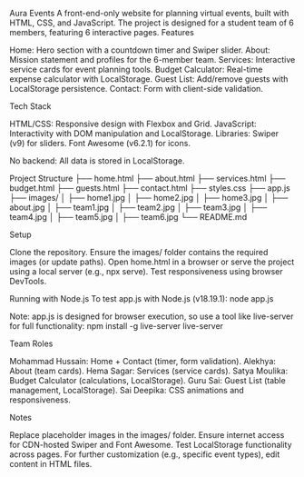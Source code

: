 Aura Events
A front-end-only website for planning virtual events, built with HTML, CSS, and JavaScript. The project is designed for a student team of 6 members, featuring 6 interactive pages.
Features

Home: Hero section with a countdown timer and Swiper slider.
About: Mission statement and profiles for the 6-member team.
Services: Interactive service cards for event planning tools.
Budget Calculator: Real-time expense calculator with LocalStorage.
Guest List: Add/remove guests with LocalStorage persistence.
Contact: Form with client-side validation.

Tech Stack

HTML/CSS: Responsive design with Flexbox and Grid.
JavaScript: Interactivity with DOM manipulation and LocalStorage.
Libraries:
Swiper (v9) for sliders.
Font Awesome (v6.2.1) for icons.


No backend: All data is stored in LocalStorage.

Project Structure
├── home.html
├── about.html
├── services.html
├── budget.html
├── guests.html
├── contact.html
├── styles.css
├── app.js
├── images/
│   ├── home1.jpg
│   ├── home2.jpg
│   ├── home3.jpg
│   ├── about.jpg
│   ├── team1.jpg
│   ├── team2.jpg
│   ├── team3.jpg
│   ├── team4.jpg
│   ├── team5.jpg
│   ├── team6.jpg
└── README.md

Setup

Clone the repository.
Ensure the images/ folder contains the required images (or update paths).
Open home.html in a browser or serve the project using a local server (e.g., npx serve).
Test responsiveness using browser DevTools.

Running with Node.js
To test app.js with Node.js (v18.19.1):
node app.js

Note: app.js is designed for browser execution, so use a tool like live-server for full functionality:
npm install -g live-server
live-server

Team Roles

Mohammad Hussain: Home + Contact (timer, form validation).
Alekhya: About (team cards).
Hema Sagar: Services (service cards).
Satya Moulika: Budget Calculator (calculations, LocalStorage).
Guru Sai: Guest List (table management, LocalStorage).
Sai Deepika: CSS animations and responsiveness.

Notes

Replace placeholder images in the images/ folder.
Ensure internet access for CDN-hosted Swiper and Font Awesome.
Test LocalStorage functionality across pages.
For further customization (e.g., specific event types), edit content in HTML files.
